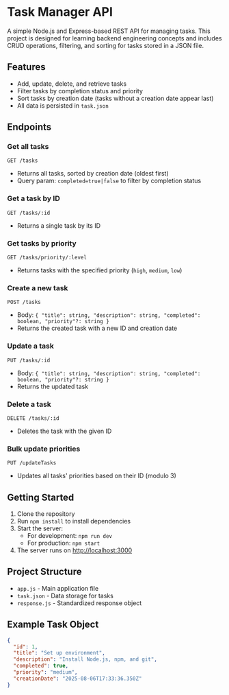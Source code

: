 # Task Manager API

A simple Node.js and Express-based REST API for managing tasks. This project is designed for learning backend engineering concepts and includes CRUD operations, filtering, and sorting for tasks stored in a JSON file.

## Features
- Add, update, delete, and retrieve tasks
- Filter tasks by completion status and priority
- Sort tasks by creation date (tasks without a creation date appear last)
- All data is persisted in `task.json`

## Endpoints

### Get all tasks
```
GET /tasks
```
- Returns all tasks, sorted by creation date (oldest first)
- Query param: `completed=true|false` to filter by completion status

### Get a task by ID
```
GET /tasks/:id
```
- Returns a single task by its ID

### Get tasks by priority
```
GET /tasks/priority/:level
```
- Returns tasks with the specified priority (`high`, `medium`, `low`)

### Create a new task
```
POST /tasks
```
- Body: `{ "title": string, "description": string, "completed": boolean, "priority"?: string }`
- Returns the created task with a new ID and creation date

### Update a task
```
PUT /tasks/:id
```
- Body: `{ "title": string, "description": string, "completed": boolean, "priority"?: string }`
- Returns the updated task

### Delete a task
```
DELETE /tasks/:id
```
- Deletes the task with the given ID

### Bulk update priorities
```
PUT /updateTasks
```
- Updates all tasks' priorities based on their ID (modulo 3)

## Getting Started

1. Clone the repository
2. Run `npm install` to install dependencies
3. Start the server:
   - For development: `npm run dev`
   - For production: `npm start`
4. The server runs on [http://localhost:3000](http://localhost:3000)

## Project Structure
- `app.js` - Main application file
- `task.json` - Data storage for tasks
- `response.js` - Standardized response object

## Example Task Object
```json
{
  "id": 1,
  "title": "Set up environment",
  "description": "Install Node.js, npm, and git",
  "completed": true,
  "priority": "medium",
  "creationDate": "2025-08-06T17:33:36.350Z"
}
```

